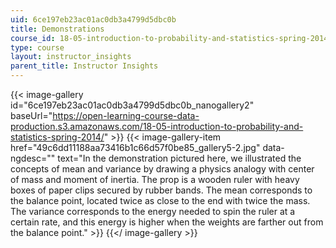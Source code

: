 ```yaml
---
uid: 6ce197eb23ac01ac0db3a4799d5dbc0b
title: Demonstrations
course_id: 18-05-introduction-to-probability-and-statistics-spring-2014
type: course
layout: instructor_insights
parent_title: Instructor Insights
---
```


{{< image-gallery id="6ce197eb23ac01ac0db3a4799d5dbc0b_nanogallery2" baseUrl="https://open-learning-course-data-production.s3.amazonaws.com/18-05-introduction-to-probability-and-statistics-spring-2014/" >}}
{{< image-gallery-item href="49c6dd11188aa73416b1c66d57f0be85_gallery5-2.jpg" data-ngdesc="" text="In the demonstration pictured here, we illustrated the concepts of mean and variance by drawing a physics analogy with center of mass and moment of inertia. The prop is a wooden ruler with heavy boxes of paper clips secured by rubber bands. The mean corresponds to the balance point, located twice as close to the end with twice the mass. The variance corresponds to the energy needed to spin the ruler at a certain rate, and this energy is higher when the weights are farther out from the balance point." >}}
{{</ image-gallery >}}